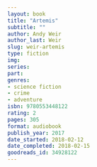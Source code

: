 ```yaml
---
layout: book
title: "Artemis"
subtitle: ""
author: Andy Weir
author_last: Weir
slug: weir-artemis
type: fiction
img: 
series: 
part: 
genres:
- science fiction
- crime
- adventure
isbn: 9780553448122
rating: 2
pages: 305
format: audiobook
publish_year: 2017
date_started: 2018-02-12
date_completed: 2018-02-15
goodreads_id: 34928122
---
```

